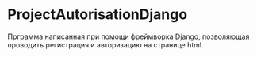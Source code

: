 # ProjectAutorisationDjango
Прграмма написанная при помощи фреймворка Django, позволяющая проводить регистрация и авторизацию на странице html.
